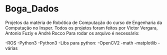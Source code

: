 # Boga_Dados

Projetos da matéria de Robótica de Computação do curso de Engenharia da Computação no Insper.
Todos os projetos foram feitos por Victor Vergara, Antonio Fuziy e André Rocco
Para rodar os arquivo é necessário:

-ROS
-Python3
-Python3 
-Libs para python:
  -OpenCV2
  -math
  -matplotlib
  -várias
